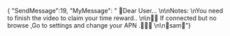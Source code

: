 { "SendMessage":19, "MyMessage": " 💌Dear User... \n\nNotes: \nYou need to finish the video to claim your time reward..  \n\n💌💌 If connected but no browse ,Go to settings and change your APN .💌💌💌 \n\n🧡sam🧡"}

